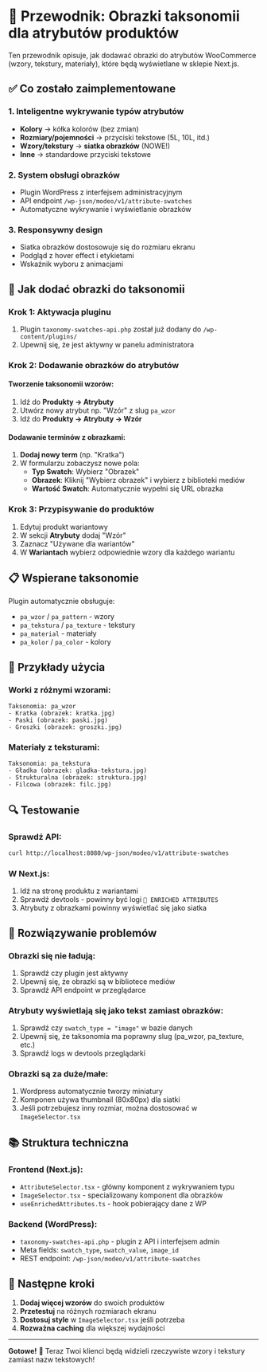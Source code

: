 # 🎨 Przewodnik: Obrazki taksonomii dla atrybutów produktów

Ten przewodnik opisuje, jak dodawać obrazki do atrybutów WooCommerce (wzory, tekstury, materiały), które będą wyświetlane w sklepie Next.js.

## ✅ Co zostało zaimplementowane

### 1. **Inteligentne wykrywanie typów atrybutów**
- **Kolory** → kółka kolorów (bez zmian)
- **Rozmiary/pojemności** → przyciski tekstowe (5L, 10L, itd.)
- **Wzory/tekstury** → **siatka obrazków** (NOWE!)
- **Inne** → standardowe przyciski tekstowe

### 2. **System obsługi obrazków**
- Plugin WordPress z interfejsem administracyjnym
- API endpoint `/wp-json/modeo/v1/attribute-swatches`
- Automatyczne wykrywanie i wyświetlanie obrazków

### 3. **Responsywny design**
- Siatka obrazków dostosowuje się do rozmiaru ekranu
- Podgląd z hover effect i etykietami
- Wskaźnik wyboru z animacjami

## 🔧 Jak dodać obrazki do taksonomii

### Krok 1: Aktywacja pluginu
1. Plugin `taxonomy-swatches-api.php` został już dodany do `/wp-content/plugins/`
2. Upewnij się, że jest aktywny w panelu administratora

### Krok 2: Dodawanie obrazków do atrybutów

#### Tworzenie taksonomii wzorów:
1. Idź do **Produkty → Atrybuty**
2. Utwórz nowy atrybut np. "Wzór" z slug `pa_wzor`
3. Idź do **Produkty → Atrybuty → Wzór**

#### Dodawanie terminów z obrazkami:
1. **Dodaj nowy term** (np. "Kratka")
2. W formularzu zobaczysz nowe pola:
   - **Typ Swatch**: Wybierz "Obrazek"
   - **Obrazek**: Kliknij "Wybierz obrazek" i wybierz z biblioteki mediów
   - **Wartość Swatch**: Automatycznie wypełni się URL obrazka

### Krok 3: Przypisywanie do produktów
1. Edytuj produkt wariantowy
2. W sekcji **Atrybuty** dodaj "Wzór"
3. Zaznacz "Używane dla wariantów"
4. W **Wariantach** wybierz odpowiednie wzory dla każdego wariantu

## 📋 Wspierane taksonomie

Plugin automatycznie obsługuje:
- `pa_wzor` / `pa_pattern` - wzory
- `pa_tekstura` / `pa_texture` - tekstury  
- `pa_material` - materiały
- `pa_kolor` / `pa_color` - kolory

## 🎯 Przykłady użycia

### Worki z różnymi wzorami:
```
Taksonomia: pa_wzor
- Kratka (obrazek: kratka.jpg)
- Paski (obrazek: paski.jpg)  
- Groszki (obrazek: groszki.jpg)
```

### Materiały z teksturami:
```
Taksonomia: pa_tekstura
- Gładka (obrazek: gladka-tekstura.jpg)
- Strukturalna (obrazek: struktura.jpg)
- Filcowa (obrazek: filc.jpg)
```

## 🔍 Testowanie

### Sprawdź API:
```bash
curl http://localhost:8080/wp-json/modeo/v1/attribute-swatches
```

### W Next.js:
1. Idź na stronę produktu z wariantami
2. Sprawdź devtools - powinny być logi `🎨 ENRICHED ATTRIBUTES`
3. Atrybuty z obrazkami powinny wyświetlać się jako siatka

## 🐛 Rozwiązywanie problemów

### Obrazki się nie ładują:
1. Sprawdź czy plugin jest aktywny
2. Upewnij się, że obrazki są w bibliotece mediów
3. Sprawdź API endpoint w przeglądarce

### Atrybuty wyświetlają się jako tekst zamiast obrazków:
1. Sprawdź czy `swatch_type = "image"` w bazie danych
2. Upewnij się, że taksonomia ma poprawny slug (pa_wzor, pa_texture, etc.)
3. Sprawdź logs w devtools przeglądarki

### Obrazki są za duże/małe:
1. Wordpress automatycznie tworzy miniatury
2. Komponen używa thumbnail (80x80px) dla siatki
3. Jeśli potrzebujesz inny rozmiar, można dostosować w `ImageSelector.tsx`

## 📚 Struktura techniczna

### Frontend (Next.js):
- `AttributeSelector.tsx` - główny komponent z wykrywaniem typu
- `ImageSelector.tsx` - specializowany komponent dla obrazków  
- `useEnrichedAttributes.ts` - hook pobierający dane z WP

### Backend (WordPress):
- `taxonomy-swatches-api.php` - plugin z API i interfejsem admin
- Meta fields: `swatch_type`, `swatch_value`, `image_id`
- REST endpoint: `/wp-json/modeo/v1/attribute-swatches`

## 🚀 Następne kroki

1. **Dodaj więcej wzorów** do swoich produktów
2. **Przetestuj** na różnych rozmiarach ekranu  
3. **Dostosuj style** w `ImageSelector.tsx` jeśli potrzeba
4. **Rozważna caching** dla większej wydajności

---

**Gotowe!** 🎉 Teraz Twoi klienci będą widzieli rzeczywiste wzory i tekstury zamiast nazw tekstowych!
